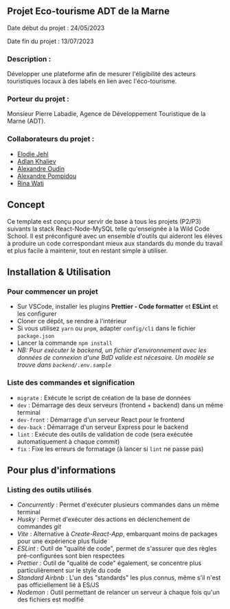 <h2> Projet Eco-tourisme ADT de la Marne</h2>

<div>
<p>Date début du projet : 24/05/2023</p>
<p>Date fin du projet : 13/07/2023</p>
</div>

<div>
<h3>Description :</h3> 
<p>Développer une plateforme afin de mesurer l'éligibilité des acteurs touristiques locaux à des labels en lien avec l'éco-tourisme.</p>
</div>

<div>
<h3>Porteur du projet :</h3>
<p>Monsieur Pierre Labadie, Agence de Développement Touristique de la Marne (ADT).</p>
</div>

<div>
<h3>Collaborateurs du projet :</h3>
<ul>
<li> <a href="https://www.linkedin.com/in/elodie-jehl/">Elodie Jehl</a></li>
<li> <a href="https://www.linkedin.com/in/khaliev/">Adlan Khaliev</a></li>
<li> <a href="https://www.linkedin.com/in/alexandre-oudin-b66b98236/">Alexandre Oudin</a></li>
<li> <a href="https://www.linkedin.com/in/apompidou/">Alexandre Pompidou</a></li>
<li> <a href="https://www.linkedin.com/in/ni-kadek-rina-wati/)">Rina Wati</a></li>
</ul>
</div>

## Concept

Ce template est conçu pour servir de base à tous les projets (P2/P3) suivants la stack React-Node-MySQL telle qu'enseignée à la Wild Code School. Il est préconfiguré avec un ensemble d'outils qui aideront les élèves à produire un code correspondant mieux aux standards du monde du travail et plus facile à maintenir, tout en restant simple à utiliser.

## Installation & Utilisation

### Pour commencer un projet

- Sur VSCode, installer les plugins **Prettier - Code formatter** et **ESLint** et les configurer
- Cloner ce dépôt, se rendre à l'intérieur
- Si vous utilisez `yarn` ou `pnpm`, adapter `config/cli` dans le fichier `package.json`
- Lancer la commande `npm install`
- _NB: Pour exécuter le backend, un fichier d'environnement avec les données de connexion d'une BdD valide est nécesaire. Un modèle se trouve dans `backend/.env.sample`_

### Liste des commandes et signification

- `migrate` : Exécute le script de création de la base de données
- `dev` : Démarrage des deux serveurs (frontend + backend) dans un même terminal
- `dev-front` : Démarrage d'un serveur React pour le frontend
- `dev-back` : Démarrage d'un serveur Express pour le backend
- `lint` : Exécute des outils de validation de code (sera exécutée automatiquement à chaque _commit_)
- `fix` : Fixe les erreurs de formatage (à lancer si `lint` ne passe pas)

## Pour plus d'informations

### Listing des outils utilisés

- _Concurrently_ : Permet d'exécuter plusieurs commandes dans un même terminal
- _Husky_ : Permet d'exécuter des actions en déclenchement de commandes _git_
- _Vite_ : Alternative à _Create-React-App_, embarquant moins de packages pour une expérience plus fluide
- _ESLint_ : Outil de "qualité de code", permet de s'assurer que des règles pré-configurées sont bien respectées
- _Prettier_ : Outil de "qualité de code" également, se concentre plus particulièrement sur le style du code
- _Standard Airbnb_ : L'un des "standards" les plus connus, même s'il n'est pas officiellement lié à ES/JS
- _Nodemon_ : Outil permettant de relancer un serveur à chaque fois qu'un des fichiers est modifié
